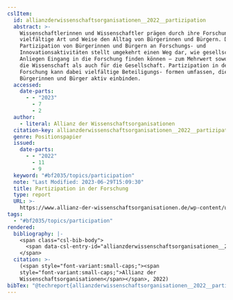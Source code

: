 ```yaml
---
cslItem:
  id: allianzderwissenschaftsorganisationen__2022__partizipation
  abstract: >-
    Wissenschaftlerinnen und Wissenschaftler prägen durch ihre Forschung auf
    vielfältige Art und Weise den Alltag von Bürgerinnen und Bürgern. Die
    Partizipation von Bürgerinnen und Bürgern an Forschungs- und
    Innovationsaktivitäten stellt umgekehrt einen Weg dar, wie gesellschaftliche
    Anliegen Eingang in die Forschung finden können – zum Mehrwert sowohl für
    die Wissenschaft als auch für die Gesellschaft. Partizipation in der
    Forschung kann dabei vielfältige Beteiligungs- formen umfassen, die
    Bürgerinnen und Bürger aktiv einbinden.
  accessed:
    date-parts:
      - - "2023"
        - 7
        - 2
  author:
    - literal: Allianz der Wissenschaftsorganisationen
  citation-key: allianzderwissenschaftsorganisationen__2022__partizipation
  genre: Positionspapier
  issued:
    date-parts:
      - - "2022"
        - 11
        - 9
  keyword: "#bf2035/topics/participation"
  note: "Last Modified: 2023-06-29T15:09:30"
  title: Partizipation in der Forschung
  type: report
  URL: >-
    https://www.allianz-der-wissenschaftsorganisationen.de/wp-content/uploads/2022/11/2022-11-09_Allianz_Stellungnahme_Partizipation-1.pdf
tags:
  - "#bf2035/topics/participation"
rendered:
  bibliography: |-
    <span class="csl-bib-body">
      <span data-csl-entry-id="allianzderwissenschaftsorganisationen__2022__partizipation" class="csl-entry"><span class='author-bib'>Allianz der Wissenschaftsorganisationen</span>. <span class='date-bib'>(2022)</span>. <span class='title'><i><b><span style="font-style:normal;">Partizipation in der Forschung</span></b></i></span> [Positionspapier]. <span class='URL'><a href='https://www.allianz-der-wissenschaftsorganisationen.de/wp-content/uploads/2022/11/2022-11-09_Allianz_Stellungnahme_Partizipation-1.pdf'>LINK</a></span></span>
    </span>
  citation: >-
    (<span style="font-variant:small-caps;"><span
    style="font-variant:small-caps;">Allianz der
    Wissenschaftsorganisationen</span></span>, 2022)
bibTex: "@techreport{allianzderwissenschaftsorganisationen__2022__partizipation,\n\tauthor = {{Allianz der Wissenschaftsorganisationen}},\n\tyear = {2022},\n\tmonth = {nov 9},\n\tnote = {Last Modified: 2023-06-29T15:09:30},\n\ttitle = {Partizipation in der {Forschung}},\n\ttype = {Positionspapier},\n\turl = {https://www.allianz-der-wissenschaftsorganisationen.de/wp-content/uploads/2022/11/2022-11-09_Allianz_Stellungnahme_Partizipation-1.pdf},\n\thowpublished = {https://www.allianz-der-wissenschaftsorganisationen.de/wp-content/uploads/2022/11/2022-11-09\\textunderscore{}Allianz\\textunderscore{}Stellungnahme\\textunderscore{}Partizipation-1.pdf},\n}\n\n"
---
```

